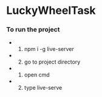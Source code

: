 # LuckyWheelTask

### To run the project
* 1. npm i -g live-server
* 2. go to project directory
* 1. open cmd
* 2. type live-serve